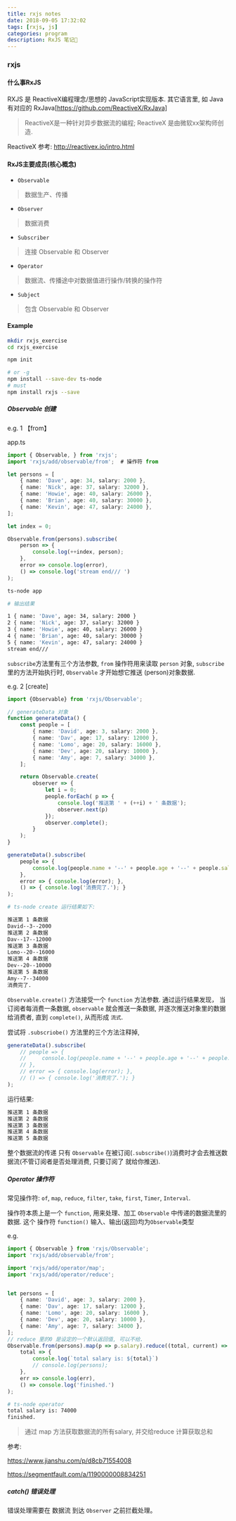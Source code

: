 ```yaml
---
title: rxjs notes
date: 2018-09-05 17:32:02
tags: [rxjs, js]
categories: program
description: RxJS 笔记📒
---
```



### rxjs

#### 什么事RxJS

RXJS 是 ReactiveX编程理念/思想的 JavaScript实现版本. 其它语言里, 如 Java 有对应的 RxJava[https://github.com/ReactiveX/RxJava]

> ReactiveX是一种针对异步数据流的编程; ReactiveX 是由微软xx架构师创造.

ReactiveX 参考: http://reactivex.io/intro.html


#### RxJS主要成员(核心概念)

+ `Observable`
> 数据生产、传播

+ `Observer`
> 数据消费

+ `Subscriber`
> 连接 Observable 和 Observer

+ `Operator`
> 数据流、传播途中对数据值进行操作/转换的操作符

+ `Subject`
> 包含 Observable 和 Observer


#### Example

```bash
mkdir rxjs_exercise
cd rxjs_exercise

npm init

# or -g
npm install --save-dev ts-node
# must
npm install rxjs --save
```

##### Observable 创建
e.g. 1 【from】

app.ts

```ts
import { Observable, } from 'rxjs';
import 'rxjs/add/observable/from';  # 操作符 from

let persons = [
    { name: 'Dave', age: 34, salary: 2000 },
    { name: 'Nick', age: 37, salary: 32000 },
    { name: 'Howie', age: 40, salary: 26000 },
    { name: 'Brian', age: 40, salary: 30000 },
    { name: 'Kevin', age: 47, salary: 24000 },
];

let index = 0;

Observable.from(persons).subscribe(
    person => {
        console.log(++index, person);
    },
    error => console.log(error),
    () => console.log('stream end/// ')
);

```

```bash
ts-node app

# 输出结果

1 { name: 'Dave', age: 34, salary: 2000 }
2 { name: 'Nick', age: 37, salary: 32000 }
3 { name: 'Howie', age: 40, salary: 26000 }
4 { name: 'Brian', age: 40, salary: 30000 }
5 { name: 'Kevin', age: 47, salary: 24000 }
stream end///
```

`subscribe`方法里有三个方法参数, `from` 操作符用来读取 `person` 对象, `subscribe`里的方法开始执行时, `Observable` 才开始想它推送 (person)对象数据.


e.g. 2 [create]

```ts
import {Observable} from 'rxjs/Observable';

// generateData 对象
function generateData() {
    const people = [
        { name: 'David', age: 3, salary: 2000 },
        { name: 'Dav', age: 17, salary: 12000 },
        { name: 'Lomo', age: 20, salary: 16000 },
        { name: 'Dev', age: 20, salary: 10000 },
        { name: 'Amy', age: 7, salary: 34000 },
    ];

    return Observable.create(
        observer => {
            let i = 0;
            people.forEach( p => { 
                console.log('推送第 ' + (++i) + ' 条数据');
                observer.next(p)
            });
            observer.complete();
        }
    );
}

generateData().subscribe(
    people => {
        console.log(people.name + '--' + people.age + '--' + people.salary);
    },
    error => { console.log(error); },
    () => { console.log('消费完了.'); }
);
```

```bash
# ts-node create 运行结果如下:

推送第 1 条数据
David--3--2000
推送第 2 条数据
Dav--17--12000
推送第 3 条数据
Lomo--20--16000
推送第 4 条数据
Dev--20--10000
推送第 5 条数据
Amy--7--34000
消费完了.
```

`Observable.create()` 方法接受一个 `function` 方法参数. 通过运行结果发现， 当订阅者每消费一条数据, `observable` 就会推送一条数据, 并逐次推送对象里的数据给消费者, 直到 `complete()`, 从而形成 `流式`.

尝试将 `.subscriobe()` 方法里的三个方法注释掉,
```ts
generateData().subscribe(
    // people => {
    //     console.log(people.name + '--' + people.age + '--' + people.salary);
    // },
    // error => { console.log(error); },
    // () => { console.log('消费完了.'); }
);
```
运行结果:
```bash
推送第 1 条数据
推送第 2 条数据
推送第 3 条数据
推送第 4 条数据
推送第 5 条数据
```

整个数据流的传递 只有 `Observable` 在被订阅(`.subscribe()`)消费时才会去推送数据流(不管订阅者是否处理消费, 只要订阅了 就给你推送).

##### Operator 操作符

常见操作符: `of`, `map`, `reduce`, `filter`, `take`, `first`, `Timer`, `Interval`.

操作符本质上是一个 `function`, 用来处理、加工 `Observable` 中传递的数据流里的数据. 这个 操作符 `function()` 输入、输出(返回)均为`Observable`类型


e.g.

```ts
import { Observable } from 'rxjs/Observable';
import 'rxjs/add/observable/from';

import 'rxjs/add/operator/map';
import 'rxjs/add/operator/reduce';


let persons = [
    { name: 'David', age: 3, salary: 2000 },
    { name: 'Dav', age: 17, salary: 12000 },
    { name: 'Lomo', age: 20, salary: 16000 },
    { name: 'Dev', age: 20, salary: 10000 },
    { name: 'Amy', age: 7, salary: 34000 },
];
// reduce 里的0 是设定的一个默认返回值, 可以不给.
Observable.from(persons).map(p => p.salary).reduce((total, current) => total + current, 0).subscribe(
    total => {
        console.log(`total salary is: ${total}`)
        // console.log(persons);
    },
    err => console.log(err),
    () => console.log('finished.')
);

```

```bash
# ts-node operator
total salary is: 74000
finished.
```

> 通过 map  方法获取数据流的所有salary, 并交给reduce 计算获取总和

参考:

https://www.jianshu.com/p/d8cb71554008

https://segmentfault.com/a/1190000008834251

##### catch() 错误处理

错误处理需要在 数据流 到达 `Observer` 之前拦截处理。